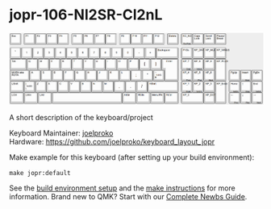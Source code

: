 # jopr-106-Nl2SR-Cl2nL

![jopr-106-default](https://raw.githubusercontent.com/joelproko/keyboard_layout_jopr/master/keycode_layout_default.png)

A short description of the keyboard/project

Keyboard Maintainer: [joelproko](https://github.com/joelproko)  
Hardware: https://github.com/joelproko/keyboard_layout_jopr

Make example for this keyboard (after setting up your build environment):

    make jopr:default

See the [build environment setup](https://docs.qmk.fm/#/getting_started_build_tools) and the [make instructions](https://docs.qmk.fm/#/getting_started_make_guide) for more information. Brand new to QMK? Start with our [Complete Newbs Guide](https://docs.qmk.fm/#/newbs).